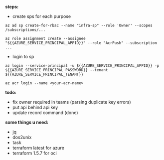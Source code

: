 **steps:**

-  create sps for each purpose

`az ad sp create-for-rbac --name "infra-sp" --role 'Owner' --scopes /subscriptions/...`

`az role assignment create --assignee "${{AZURE_SERVICE_PRINCIPAL_APPID}}" --role "AcrPush" --subscription ...`

-  login to sp

`az login --service-principal -u ${{AZURE_SERVICE_PRINCIPAL_APPID}} -p ${{AZURE_SERVICE_PRINCIPAL_PASSWORD}} --tenant ${{AZURE_SERVICE_PRINCIPAL_TENANT}}`

`az acr login --name <your-acr-name>`

**todo:**

-  fix owner required in teams (parsing duplicate key errors)
-  put api behind api key
-  update record command (done)

**some things u need:**

-  jq
-  dos2unix
-  task
-  terraform latest for azure
-  terraform 1.5.7 for oci
